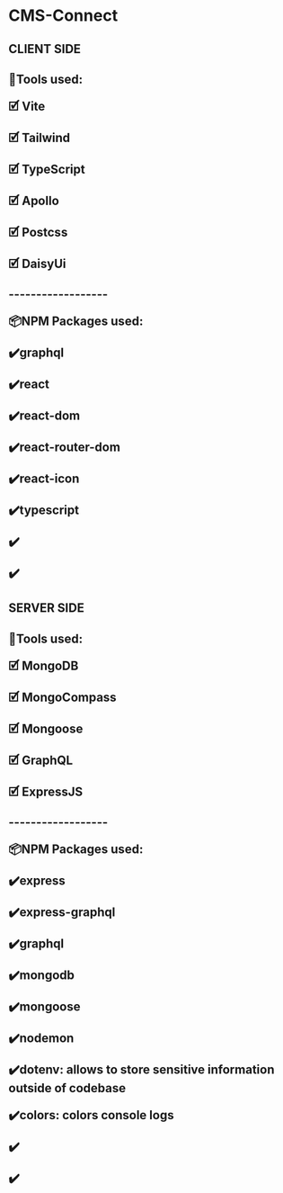 # CMS-Connect

<h2>CLIENT SIDE<h2>
<p>🧰Tools used:</p>
<p>🗹 Vite</p>
<p>🗹 Tailwind</p>
<p>🗹 TypeScript</p>
<p>🗹 Apollo</p>
<p>🗹 Postcss</p>
<p>🗹 DaisyUi</p>
<p>------------------</p>
<p>📦NPM Packages used:</p>
<p>✔️graphql</p>
<p>✔️react</p>
<p>✔️react-dom</p>
<p>✔️react-router-dom</p>
<p>✔️react-icon</p>
<p>✔️typescript</p>
<p>✔️</p>
<p>✔️</p>

<h2>SERVER SIDE<h2>
<p>🧰Tools used:</p>
<p>🗹 MongoDB</p>
<p>🗹 MongoCompass</p>
<p>🗹 Mongoose</p>
<p>🗹 GraphQL</p>
<p>🗹 ExpressJS</p>
<p>------------------</p>
<p>📦NPM Packages used:</p>
<p>✔️express</p>
<p>✔️express-graphql</p>
<p>✔️graphql</p>
<p>✔️mongodb</p>
<p>✔️mongoose</p>
<p>✔️nodemon</p>
<p>✔️dotenv: allows to store sensitive information outside of codebase</p>
<p>✔️colors: colors console logs</p>
<p>✔️</p>
<p>✔️</p>
